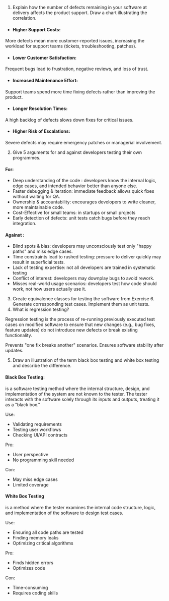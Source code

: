 1. Explain how the number of defects remaining in your software at delivery affects
the product support. Draw a chart illustrating the correlation.

- #### Higher Support Costs: 
More defects mean more customer-reported issues, increasing the workload for support teams (tickets, troubleshooting, patches).

- #### Lower Customer Satisfaction: 
Frequent bugs lead to frustration, negative reviews, and loss of trust.

- #### Increased Maintenance Effort: 
Support teams spend more time fixing defects rather than improving the product.

- #### Longer Resolution Times:
A high backlog of defects slows down fixes for critical issues.

- #### Higher Risk of Escalations: 
Severe defects may require emergency patches or managerial involvement.


2. Give 5 arguments for and against developers testing their own programmes.

#### For:
- Deep understanding of the code : developers know the internal logic, edge cases, and intended behavior better than anyone else.
- Faster debugging & iteration: immediate feedback allows quick fixes without waiting for QA.
- Ownership & accountability: encourages developers to write cleaner, more maintainable code.
- Cost-Effective for small teams: in startups or small projects
- Early detection of defects: unit tests catch bugs before they reach integration.

#### Against :
- Blind spots & bias: developers may unconsciously test only "happy paths" and miss edge cases.
- Time constraints lead to rushed testing: pressure to deliver quickly may result in superficial tests.
- Lack of testing expertise: not all developers are trained in systematic testing
- Conflict of interest: developers may downplay bugs to avoid rework.
- Misses real-world usage scenarios: developers test how code should work, not how users actually use it.

3. Create equivalence classes for testing the software from Exercise 6. Generate
   corresponding test cases. Implement them as unit tests.
4. What is regression testing?

Regression testing is the process of re-running previously executed test cases on modified software to ensure that new changes (e.g., bug fixes, feature updates) do not introduce new defects or break existing functionality.

Prevents "one fix breaks another" scenarios. Ensures software stability after updates.


5. Draw an illustration of the term black box testing and white box testing and
   describe the difference. 

#### Black Box Testing:
is a software testing method where the internal structure, design, and implementation of the system are not known to the tester. The tester interacts with the software solely through its inputs and outputs, treating it as a "black box."


Use:
- Validating requirements
- Testing user workflows
- Checking UI/API contracts

Pro:
- User perspective
- No programming skill needed

Con:
- May miss edge cases
- Limited coverage

#### White Box Testing
is a method where the tester examines the internal code structure, logic, and implementation of the software to design test cases.


Use: 
- Ensuring all code paths are tested
- Finding memory leaks
- Optimizing critical algorithms

Pro:
- Finds hidden errors
- Optimizes code


Con:
- Time-consuming
- Requires coding skills